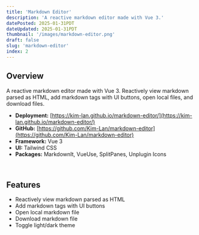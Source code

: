 ```yaml
---
title: 'Markdown Editor'
description: 'A reactive markdown editor made with Vue 3.'
datePosted: 2025-01-31PDT
dateUpdated: 2025-01-31PDT
thumbnail: '/images/markdown-editor.png'
draft: false
slug: 'markdown-editor'
index: 2
---
```


## Overview

A reactive markdown editor made with Vue 3. Reactively view markdown parsed as HTML, add markdown tags with UI buttons, open local files, and download files.

- **Deployment:** <u>[https://kim-lan.github.io/markdown-editor/](https://kim-lan.github.io/markdown-editor/)</u>
- **GitHub:** <u>[https://github.com/Kim-Lan/markdown-editor](https://github.com/Kim-Lan/markdown-editor)</u>
- **Framework:** Vue 3
- **UI:** Tailwind CSS
- **Packages:** MarkdownIt, VueUse, SplitPanes, Unplugin Icons

<br />

## Features

- Reactively view markdown parsed as HTML
- Add markdown tags with UI buttons
- Open local markdown file
- Download markdown file
- Toggle light/dark theme
